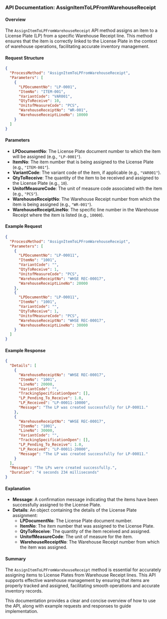 ### API Documentation: AssignItemToLPFromWarehouseReceipt

#### Overview
The `AssignItemToLPFromWarehouseReceipt` API method assigns an item to a License Plate (LP) from a specific Warehouse Receipt line. This method ensures that the item is correctly linked to the License Plate in the context of warehouse operations, facilitating accurate inventory management.

#### Request Structure
```json
{
  "ProcessMethod": "AssignItemToLPFromWarehouseReceipt",
  "Parameters": [
    {
      "LPDocumentNo": "LP-0001",
      "ItemNo": "ITEM-001",
      "VariantCode": "VAR001",
      "QtyToReceive": 10,
      "UnitofMeasureCode": "PCS",
      "WarehouseReceiptNo": "WR-001",
      "WarehouseReceiptLineNo": 10000
    }
  ]
}
```

#### Parameters
- **LPDocumentNo**: The License Plate document number to which the item will be assigned (e.g., `"LP-0001"`).
- **ItemNo**: The item number that is being assigned to the License Plate (e.g., `"ITEM-001"`).
- **VariantCode**: The variant code of the item, if applicable (e.g., `"VAR001"`).
- **QtyToReceive**: The quantity of the item to be received and assigned to the License Plate (e.g., `10`).
- **UnitofMeasureCode**: The unit of measure code associated with the item (e.g., `"PCS"`).
- **WarehouseReceiptNo**: The Warehouse Receipt number from which the item is being assigned (e.g., `"WR-001"`).
- **WarehouseReceiptLineNo**: The specific line number in the Warehouse Receipt where the item is listed (e.g., `10000`).

#### Example Request
```json
{
  "ProcessMethod": "AssignItemToLPFromWarehouseReceipt",
  "Parameters": [
    {
      "LPDocumentNo": "LP-00011",
      "ItemNo": "1001",
      "VariantCode": "",
      "QtyToReceive": 1,
      "UnitofMeasureCode": "PCS",
      "WarehouseReceiptNo": "WHSE REC-00017",
      "WarehouseReceiptLineNo": 20000
    },
    {
      "LPDocumentNo": "LP-00011",
      "ItemNo": "1001",
      "VariantCode": "",
      "QtyToReceive": 1,
      "UnitofMeasureCode": "PCS",
      "WarehouseReceiptNo": "WHSE REC-00017",
      "WarehouseReceiptLineNo": 30000
    }
  ]
}
```

#### Example Response
```json
{
  "Details": [
    {
      "WarehouseReceiptNo": "WHSE REC-00017",
      "ItemNo": "1001",
      "LineNo": 20000,
      "VariantCode": "",
      "TrackingSpecificationOpen": [],
      "LP_Pending_To_Receive": 1.0,
      "LP_Received": "LP-00011-10000",
      "Message": "The LP was created successfully for LP-00011."
    },
    {
      "WarehouseReceiptNo": "WHSE REC-00017",
      "ItemNo": "1001",
      "LineNo": 30000,
      "VariantCode": "",
      "TrackingSpecificationOpen": [],
      "LP_Pending_To_Receive": 1.0,
      "LP_Received": "LP-00011-20000",
      "Message": "The LP was created successfully for LP-00011."
    }
  ],
  "Message": "The LPs were created successfully.",
  "Duration": "4 seconds 234 milliseconds"
}
```

#### Explanation
- **Message**: A confirmation message indicating that the items have been successfully assigned to the License Plate.
- **Details**: An object containing the details of the License Plate assignment:
  - **LPDocumentNo**: The License Plate document number.
  - **ItemNo**: The item number that was assigned to the License Plate.
  - **QtyToReceive**: The quantity of the item received and assigned.
  - **UnitofMeasureCode**: The unit of measure for the item.
  - **WarehouseReceiptNo**: The Warehouse Receipt number from which the item was assigned.

#### Summary
The `AssignItemToLPFromWarehouseReceipt` method is essential for accurately assigning items to License Plates from Warehouse Receipt lines. This API supports effective warehouse management by ensuring that items are properly tracked and assigned, facilitating smooth operations and accurate inventory records.

This documentation provides a clear and concise overview of how to use the API, along with example requests and responses to guide implementation.